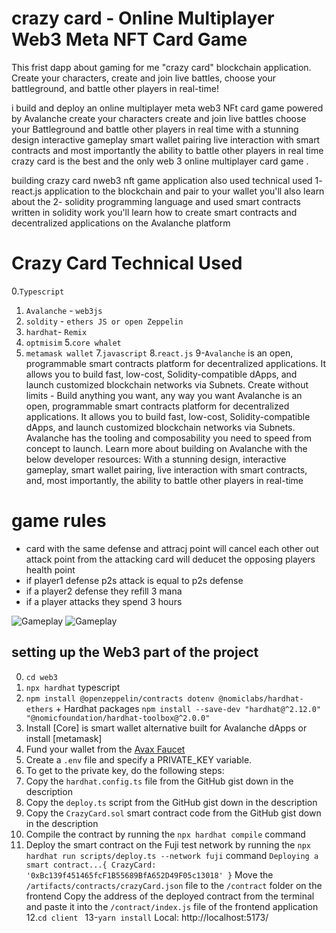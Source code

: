 # crazy card - Online Multiplayer Web3 Meta NFT Card Game

This frist dapp about gaming for me "crazy card" blockchain application. Create your characters, create and join live battles, choose your battleground, and battle other players in real-time!

i build and deploy an online multiplayer meta web3 NFt card game powered by Avalanche create your characters create and join live battles choose your Battleground and battle other players in real time with a stunning design interactive gameplay smart wallet pairing live interaction with smart contracts and most importantly the ability to battle other players in real time crazy card is the best and the only web 3 online multiplayer card game .

 building  crazy card nweb3 nft game application also used technical used 1- react.js application to the blockchain and pair to your wallet you'll also learn about the
2- solidity programming language and used  smart contracts written in solidity work you'll learn how to create smart contracts and decentralized applications on the Avalanche platform 

# Crazy Card Technical Used 
0.`Typescript`
1. `Avalanche` - `web3js`
2. `soldity` - `ethers JS or open Zeppelin`
3. `hardhat`- `Remix `
4. `optmisim`
5.`core whalet`
6. `metamask wallet`
7.`javascript`
8.`react.js`
9-`Avalanche` is an open, programmable smart contracts platform for decentralized applications. It allows you to build fast, low-cost, Solidity-compatible dApps, and launch customized blockchain networks via Subnets. Create without limits - Build anything you want, any way you want
Avalanche is an open, programmable smart contracts platform for decentralized applications. It allows you to build fast, low-cost, Solidity-compatible dApps, and launch customized blockchain networks via Subnets.
Avalanche has the tooling and composability you need to speed from concept to launch. Learn more about building on Avalanche with the below developer resources:
With a stunning design, interactive gameplay, smart wallet pairing, live interaction with smart contracts, and, most importantly, the ability to battle other players in real-time

# game rules 
- card with the same defense and attracj point will cancel each other out attack point from the attacking card will deducet the opposing players health point 
- if player1 defense p2s attack is equal to p2s defense 
- if a player2 defense they refill 3 mana 
- if a player attacks they spend 3 hours 

![Gameplay](https://github.com/samar19/pic-/blob/master/Screen%20Shot%202022-12-04%20at%209.42.52%20PM.png)
![Gameplay](https://github.com/samar19/pic-/blob/master/Screen%20Shot%202022-12-04%20at%209.48.03%20PM.png)

## setting up the Web3 part of the project
0. `cd web3`
1. `npx hardhat` typescript 
2. `npm install @openzeppelin/contracts dotenv @nomiclabs/hardhat-ethers` + Hardhat packages `npm install --save-dev "hardhat@^2.12.0" "@nomicfoundation/hardhat-toolbox@^2.0.0"`
3. Install [Core] is smart wallet alternative built for Avalanche dApps or install [metamask] 
4. Fund your wallet from the [Avax Faucet](https://faucet.avax.network/)
5. Create a `.env` file and specify a PRIVATE_KEY variable.
6. To get to the private key, do the following steps:
7. Copy the `hardhat.config.ts` file from the GitHub gist down in the description
8. Copy the `deploy.ts` script from the GitHub gist down in the description
9. Copy the `CrazyCard.sol` smart contract code from the GitHub gist down in the description
10. Compile the contract by running the `npx hardhat compile` command
11. Deploy the smart contract on the Fuji test network by running the `npx hardhat run scripts/deploy.ts --network fuji` command   `Deploying a smart contract...{ CrazyCard: '0xBc139f451465fcF1B55689BfA652D49F05c13018' }`
  Move the `/artifacts/contracts/crazyCard.json` file to the `/contract` folder on the frontend
  Copy the address of the deployed contract from the terminal and paste it into the `/contract/index.js` file of the frontend application
  12.`cd client ` 
  13-`yarn install`
  Local:   http://localhost:5173/
